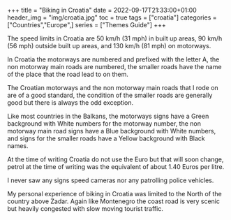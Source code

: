 +++
title = "Biking in Croatia"
date = 2022-09-17T21:33:00+01:00
header_img = "img/croatia.jpg"
toc = true
tags = ["croatia"]
categories = ["Countries","Europe",]
series = ["Themes Guide"]
+++

The speed limits in Croatia are 50 km/h (31 mph) in built up areas, 90 km/h (56 mph) outside built up areas, and 130 km/h (81 mph) on motorways.

In Croatia the motorways are numbered and prefixed with the letter A, the non motorway main roads are numbered, the smaller roads have the name of the place that the road lead to on them.

The Croatian motorways and the non motorway main roads that I rode on are of a good standard, the condition of the smaller roads are generally good but there is always the odd exception.

Like most countries in the Balkans, the motorways signs have a Green background with White numbers for the motorway number, the non motorway main road signs have a Blue background with White numbers, and signs for the smaller roads have a Yellow background with Black names.

At the time of writing Croatia do not use the Euro but that will soon change, petrol at the time of writing was the equivalent of about 1.40 Euros per litre. 

I never saw any signs speed cameras nor any patrolling police vehicles.

My personal experience of biking in Croatia was limited to the North of the country above Zadar. Again like Montenegro the coast road is very scenic but heavily congested with slow moving tourist traffic.
